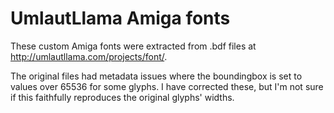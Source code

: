 UmlautLlama Amiga fonts
=======================

These custom Amiga fonts were extracted from .bdf files at http://umlautllama.com/projects/font/.

The original files had metadata issues where the boundingbox is set to values over 65536 for some glyphs.
I have corrected these, but I'm not sure if this faithfully reproduces the original glyphs' widths.
 

